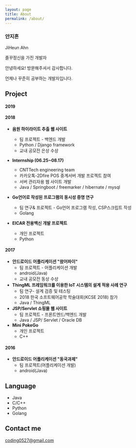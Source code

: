 ```yaml
---
layout: page
title: About
permalink: /about/
---
```


### 안지흔 
JiHeun Ahn

졸꾸정신을 가진 개발자

안녕하세요! 방문해주셔서 감사합니다.

언제나 꾸준히 공부하는 개발자입니다.



## Project

#### 2019



#### 2018

  * __음원 하이라이트 추출 웹 사이트__
    * 팀 프로젝트 - 백엔드 개발
    * Python / Django framework
    * 교내 공모전 은상 수상

  * __Internship (06.25~08.17)__
    * CNTTech engineering team
    * 카카오톡-2Dfire POS 중계서버 개발 프로젝트 참여
    * 서버 관리자용 웹 사이트 개발
    * Java / Springboot / freemarker / hibernate / mysql  

  * __Go언어로 작성된 프로그램의 동시성 증명 연구__
    * 팀 연구& 프로젝트 - Go언어 프로그램 작성, CSP스크립트 작성
    * Golang

  * __EICAR 전용백신 개발 프로젝트__
    * 개인 프로젝트
    * Python

#### 2017
  * __안드로이드 어플리케이션 "왔어파이"__
    * 팀 프로젝트 - 어플리케이션 개발
    * android(Java)
    * 교내 공모전 동상 수상
  * __ThingML 프레임워크를 이용한 IoT 시스템의 설계 적용 사례 연구__
    * 팀 연구- 설계 검증 및 테스팅
    * 2018 한국 소프트웨어공학 학술대회(KCSE 2018) 참가
    * Java / ThingML
  * __JSP/Servlet 쇼핑몰 웹 사이트__
    * 팀 프로젝트 - 프론트엔드/백엔드 개발
    * Java / JSP/ Servlet / Oracle DB
  * __Mini PokeGo__
    * 개인 프로젝트
    * C++

#### 2016
  * __안드로이드 어플리케이션 "동국과제"__
    * 팀 프로젝트(어플리케이션 개발)
    * android(Java)



## Language
* Java
* C/C++
* Python
* Golang




## Contact me

[coding0527@gmail.com](mailto:coding0527@gmail.com)
